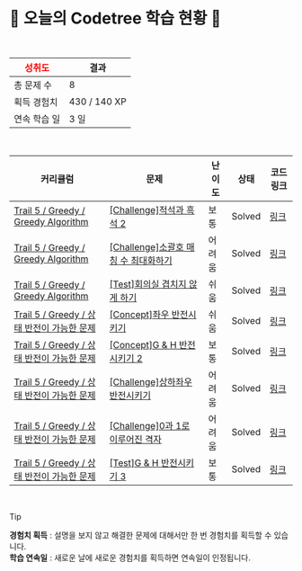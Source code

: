 # 🌲 오늘의 Codetree 학습 현황 🌲

<br />

| <span style="color:red;display:block;text-align:center;"> **성취도**</span> | 결과 |
|---|---|
| 총 문제 수 | 8 |
| 획득 경험치 | 430 / 140 XP |
| 연속 학습 일 | 3 일 |

<br />

|커리큘럼|문제|난이도|상태|코드 링크|
|---|---|---|---|---|
|[Trail 5 / Greedy / Greedy Algorithm](https://www.codetree.ai/trail-info/intermediate-mid/)|[[Challenge]적석과 흑석 2](https://www.codetree.ai/trails/complete/curated-cards/challenge-red-stone-and-black-stone-2/)|보통|Solved|[링크](https://github.com/LeeSY99/algo-studyy/blob/main/250924/%EC%A0%81%EC%84%9D%EA%B3%BC%20%ED%9D%91%EC%84%9D%202/red-stone-and-black-stone-2.py)|
|[Trail 5 / Greedy / Greedy Algorithm](https://www.codetree.ai/trail-info/intermediate-mid/)|[[Challenge]소괄호 매칭 수 최대화하기](https://www.codetree.ai/trails/complete/curated-cards/challenge-maximize-the-number-of-parenthesis-matches/)|어려움|Solved|[링크](https://github.com/LeeSY99/algo-studyy/blob/main/250924/%EC%86%8C%EA%B4%84%ED%98%B8%20%EB%A7%A4%EC%B9%AD%20%EC%88%98%20%EC%B5%9C%EB%8C%80%ED%99%94%ED%95%98%EA%B8%B0/maximize-the-number-of-parenthesis-matches.py)|
|[Trail 5 / Greedy / Greedy Algorithm](https://www.codetree.ai/trail-info/intermediate-mid/)|[[Test]회의실 겹치지 않게 하기](https://www.codetree.ai/trails/complete/curated-cards/test-do-not-overlap-the-meeting-room/)|쉬움|Solved|[링크](https://github.com/LeeSY99/algo-studyy/blob/main/250924/%ED%9A%8C%EC%9D%98%EC%8B%A4%20%EA%B2%B9%EC%B9%98%EC%A7%80%20%EC%95%8A%EA%B2%8C%20%ED%95%98%EA%B8%B0/do-not-overlap-the-meeting-room.py)|
|[Trail 5 / Greedy / 상태 반전이 가능한 문제](https://www.codetree.ai/trail-info/intermediate-mid/)|[[Concept]좌우 반전시키기](https://www.codetree.ai/trails/complete/curated-cards/intro-flip-left-and-right/)|쉬움|Solved|[링크](https://github.com/LeeSY99/algo-studyy/blob/main/250924/%EC%A2%8C%EC%9A%B0%20%EB%B0%98%EC%A0%84%EC%8B%9C%ED%82%A4%EA%B8%B0/flip-left-and-right.py)|
|[Trail 5 / Greedy / 상태 반전이 가능한 문제](https://www.codetree.ai/trail-info/intermediate-mid/)|[[Concept]G & H 반전시키기 2](https://www.codetree.ai/trails/complete/curated-cards/intro-reversing-g-and-h-2/)|보통|Solved|[링크](https://github.com/LeeSY99/algo-studyy/blob/main/250924/G%20%26%20H%20%EB%B0%98%EC%A0%84%EC%8B%9C%ED%82%A4%EA%B8%B0%202/reversing-g-and-h-2.py)|
|[Trail 5 / Greedy / 상태 반전이 가능한 문제](https://www.codetree.ai/trail-info/intermediate-mid/)|[[Challenge]상하좌우 반전시키기](https://www.codetree.ai/trails/complete/curated-cards/challenge-flip-up-down-left-right/)|어려움|Solved|[링크](https://github.com/LeeSY99/algo-studyy/blob/main/250924/%EC%83%81%ED%95%98%EC%A2%8C%EC%9A%B0%20%EB%B0%98%EC%A0%84%EC%8B%9C%ED%82%A4%EA%B8%B0/flip-up-down-left-right.py)|
|[Trail 5 / Greedy / 상태 반전이 가능한 문제](https://www.codetree.ai/trail-info/intermediate-mid/)|[[Challenge]0과 1로 이루어진 격자](https://www.codetree.ai/trails/complete/curated-cards/challenge-grid-consisting-of-0-and-1/)|어려움|Solved|[링크](https://github.com/LeeSY99/algo-studyy/blob/main/250924/0%EA%B3%BC%201%EB%A1%9C%20%EC%9D%B4%EB%A3%A8%EC%96%B4%EC%A7%84%20%EA%B2%A9%EC%9E%90/grid-consisting-of-0-and-1.py)|
|[Trail 5 / Greedy / 상태 반전이 가능한 문제](https://www.codetree.ai/trail-info/intermediate-mid/)|[[Test]G & H 반전시키기 3](https://www.codetree.ai/trails/complete/curated-cards/test-reversing-g-and-h-3/)|보통|Solved|[링크](https://github.com/LeeSY99/algo-studyy/blob/main/250924/G%20%26%20H%20%EB%B0%98%EC%A0%84%EC%8B%9C%ED%82%A4%EA%B8%B0%203/reversing-g-and-h-3.py)|


<br />

> [!TIP]
> **경험치 획득** : 설명을 보지 않고 해결한 문제에 대해서만 한 번 경험치를 획득할 수 있습니다.  
> **학습 연속일** : 새로운 날에 새로운 경험치를 획득하면 연속일이 인정됩니다.

